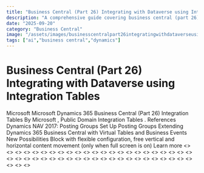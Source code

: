 ```yaml
---
title: "Business Central (Part 26) Integrating with Dataverse using Integration Tables"
description: "A comprehensive guide covering business central (part 26) integrating with dataverse using integration tables"
date: "2025-09-20"
category: "Business Central"
image: "/assets/images/businesscentralpart26integratingwithdataverseusingintegrationtables.png"
tags: ["ai","business central","dynamics"]
---
```


# Business Central (Part 26) Integrating with Dataverse using Integration Tables

Microsoft Microsoft Dynamics 365 Business Central (Part 26) Integration Tables By Microsoft , Public Domain Integration Tables . References Dynamics NAV 2017: Posting Groups Set Up Posting Groups Extending Dynamics 365 Business Central with Virtual Tables and Business Events New Possibilities Block with flexible configuration, free vertical and horizontal content movement (only when full screen is on) Learn more <<NEW TEXT HERE>> <<NEW TEXT HERE>> <<NEW TEXT HERE>> <<NEW TEXT HERE>> <<NEW TEXT HERE>> <<NEW TEXT HERE>> <<NEW TEXT HERE>> <<NEW TEXT HERE>> <<NEW TEXT HERE>> <<NEW TEXT HERE>> <<NEW TEXT HERE>> <<NEW TEXT HERE>> <<NEW TEXT HERE>> <<NEW TEXT HERE>> <<NEW TEXT HERE>> <<NEW TEXT HERE>> <<NEW TEXT HERE>> <<NEW TEXT HERE>> <<NEW TEXT HERE>> <<NEW TEXT HERE>> <<NEW TEXT HERE>> <<NEW TEXT HERE>> <<NEW TEXT HERE>> <<NEW TEXT HERE>> <<NEW TEXT HERE>> <<NEW TEXT HERE>> <<NEW TEXT HERE>> <<NEW TEXT HERE>> <<NEW TEXT HERE>> <<NEW TEXT HERE>> <<NEW TEXT HERE>> <<NEW TEXT HERE>> <<NEW TEXT HERE>> <<NEW TEXT HERE>> <<NEW TEXT HERE>> <<NEW TEXT HERE>> <<NEW TEXT HERE>> <<NEW TEXT HERE>> <<NEW TEXT HERE>> <<NEW TEXT HERE>> <<NEW TEXT HERE>> <<NEW TEXT HERE>> <<NEW TEXT HERE>> <<NEW TEXT HERE>> <<NEW TEXT HERE>> <<NEW TEXT HERE>> <<NEW TEXT HERE>> <<NEW TEXT HERE>>
